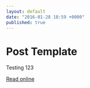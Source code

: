 ```yaml
---
layout: default
date: "2016-01-28 18:59 +0000"
published: true
---
```


# Post Template

Testing 123

<a href="https://drive.google.com/file/d/0B_X_memtuR37YlZTdUJlNlFOZEU/view?usp=sharing">Read online</a>